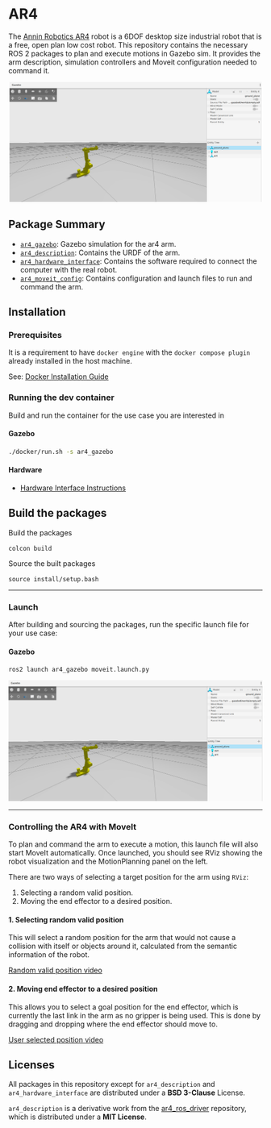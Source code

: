 # AR4

The [Annin Robotics AR4](https://www.anninrobotics.com/) robot is a 6DOF desktop size industrial robot that is a free, open plan low cost robot. This repository contains the necessary ROS 2 packages to plan and execute motions in Gazebo sim. It provides the arm description, simulation controllers and Moveit configuration needed to command it.

<p align="center">
  <img src="docs/ar4.png" width=500 />
</p>

## Package Summary

- [`ar4_gazebo`](./ar4_gazebo): Gazebo simulation for the ar4 arm.
- [`ar4_description`](./ar4_description): Contains the URDF of the arm.
- [`ar4_hardware_interface`](./ar4_hardware_interface): Contains the software required to connect the computer with the real robot.
- [`ar4_moveit_config`](./ar4_moveit_config): Contains configuration and launch files to run and command the arm.

## Installation

### Prerequisites

It is a requirement to have `docker engine` with the `docker compose plugin` already installed in the host machine.

See: [Docker Installation Guide](https://docs.docker.com/engine/install/ubuntu/)

### Running the dev container

Build and run the container for the use case you are interested in

#### Gazebo
```bash
./docker/run.sh -s ar4_gazebo
```

#### Hardware

* [Hardware Interface Instructions](ar4_hardware_interface/README.md)

## Build the packages

Build the packages

```
colcon build
```

Source the built packages

```
source install/setup.bash
```

---

### Launch

After building and sourcing the packages, run the specific launch file for your use case:

#### Gazebo

```
ros2 launch ar4_gazebo moveit.launch.py
```

![Ar4 Gazebo](docs/ar4.png)

---

### Controlling the AR4 with MoveIt

To plan and command the arm to execute a motion, this launch file will also start MoveIt automatically. Once launched, you should see RViz showing the robot visualization and the MotionPlanning panel on the left.

There are two ways of selecting a target position for the arm using `RViz`:
1. Selecting a random valid position.
2. Moving the end effector to a desired position.


####  1. Selecting random valid position
This will select a random position for the arm that would not cause a collision with itself or objects around it, calculated from the semantic information of the robot.

[Random valid position video](https://github.com/user-attachments/assets/be9406d2-6589-456c-8ae6-edbbe067b701)


####  2. Moving end effector to a desired position
This allows you to select a goal position for the end effector, which is currently the last link in the arm as no gripper is being used. This is done by dragging and dropping where the end effector should move to.

[User selected position video](https://github.com/user-attachments/assets/a3057320-02ba-4898-8c07-b08d86ec0dcf)


## Licenses

All packages in this repository except for `ar4_description` and `ar4_hardware_interface` are distributed under a **BSD 3-Clause** License.

`ar4_description` is a derivative work from the [ar4_ros_driver](https://github.com/ycheng517/ar4_ros_driver/tree/main/annin_ar4_description) repository, which is distributed under a **MIT License**.
